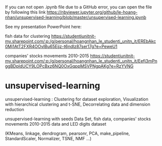If you can not open .ipynb file due to a GitHub error, you can open the file by following this link 
https://nbviewer.jupyter.org/github/le-hoang-nhan/unsupervised-learning/blob/master/unsupervised-learning.ipynb

See my presentation PowerPoint here: 

fish data for clustering
https://studentiunitnit-my.sharepoint.com/:p:/g/personal/hoangnhan_le_studenti_unitn_it/EREbAkc0Mj1AtT2FXR4OOvIBu65Ejjz-t6ndIz87ser17g?e=PeweU1

companies' stocks movements 2010-2015
https://studentiunitnit-my.sharepoint.com/:p:/g/personal/hoangnhan_le_studenti_unitn_it/Eefj3mPnggBDpldUCY9LOPcBxz6NQ0OxGqppMSVPNgpAKg?e=RzYVNG

# unsupervised-learning
unsupervised-learning : Clustering for dataset exploration, Visualization with hierarchical clustering and t-SNE, Decorrelating data and dimension reduction

unsupervised-learning with seeds Data Set, fish data, companies' stocks movements 2010-2015 data and LED digits dataset 

(KMeans, linkage, dendrogram, pearsonr, PCA, make_pipeline, StandardScaler, Normalizer, TSNE, NMF ...)
